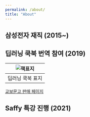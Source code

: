 ```yaml
---
permalink: /about/
title: "About"
---
```


## 삼성전자 재직 (2015~)

## 딥러닝 쿡북 번역 참여 (2019)

|![책표지](http://image.kyobobook.co.kr/images/book/xlarge/218/x9791187139218.jpg)|
|:--:|
|딥러닝 쿡북 표지|

[교보문고 판매 페이지](http://www.kyobobook.co.kr/product/detailViewKor.laf?ejkGb=KOR&mallGb=KOR&barcode=9791187139218)

## Saffy 특강 진행 (2021)